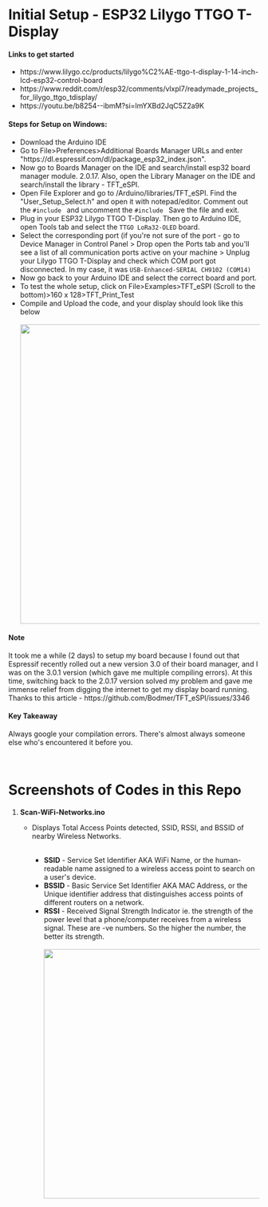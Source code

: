 # Initial Setup - ESP32 Lilygo TTGO T-Display

#### Links to get started
<ul>
<li>https://www.lilygo.cc/products/lilygo%C2%AE-ttgo-t-display-1-14-inch-lcd-esp32-control-board</li>
<li>https://www.reddit.com/r/esp32/comments/vlxpl7/readymade_projects_for_lilygo_ttgo_tdisplay/</li>
<li>https://youtu.be/b8254--ibmM?si=lmYXBd2JqC5Z2a9K</li>
</ul>

#### Steps for Setup on Windows:
<ul>
  <li>Download the Arduino IDE</li>
  <li>Go to File>Preferences>Additional Boards Manager URLs and enter "https://dl.espressif.com/dl/package_esp32_index.json".</li>
  <li>Now go to Boards Manager on the IDE and search/install esp32 board manager module. 2.0.17. Also, open the Library Manager on the IDE and search/install the library - TFT_eSPI.</li>
  <li>Open File Explorer and go to /Arduino/libraries/TFT_eSPI. Find the "User_Setup_Select.h" and open it with notepad/editor. Comment out the <code>#include <User_Setup.h></code> and uncomment the <code>#include <User_Setups/Setup25_TTGO_T_Display.h></code> Save the file and exit.</li>
  <li>Plug in your ESP32 Lilygo TTGO T-Display. Then go to Arduino IDE, open Tools tab and select the <code>TTGO LoRa32-OLED</code> board.</li>
  <li>Select the corresponding port (if you're not sure of the port - go to Device Manager in Control Panel > Drop open the Ports tab and you'll see a list of all communication ports active on your machine > Unplug your Lilygo TTGO T-Display and check which COM port got disconnected. In my case, it was <code>USB-Enhanced-SERIAL CH9102 (COM14)</code></li>
  <li>Now go back to your Arduino IDE and select the correct board and port.</li>
  <li>To test the whole setup, click on File>Examples>TFT_eSPI (Scroll to the bottom)>160 x 128>TFT_Print_Test</li>
  <li>Compile and Upload the code, and your display should look like this below</li><br>
  <img src="https://github.com/4aryash/Micro-Projects/assets/31902160/5b1ca434-ee71-400f-aada-3ed5786894c0" width="600"/>
</ul>
    
#### Note
<p>It took me a while (2 days) to setup my board because I found out that Espressif recently rolled out a new version 3.0 of their board manager, and I was on the 3.0.1 version (which gave me multiple compiling errors). At this time, switching back to the 2.0.17 version solved my problem and gave me immense relief from digging the internet to get my display board running. <br>
Thanks to this article - https://github.com/Bodmer/TFT_eSPI/issues/3346
</p>
    
#### Key Takeaway
<p>Always google your compilation errors. There's almost always someone else who's encountered it before you.</p> <br>


# Screenshots of Codes in this Repo
<ol>
  <li><b>Scan-WiFi-Networks.ino</b></li>
  <ul>
    <li>Displays Total Access Points detected, SSID, RSSI, and BSSID of nearby Wireless Networks.</li><br>
    <ul>
      <li><b>SSID</b> - Service Set Identifier AKA WiFi Name, or the human-readable name assigned to a wireless access point to search on a user's device.</li>
      <li><b>BSSID</b> - Basic Service Set Identifier AKA MAC Address, or the Unique identifier address that distinguishes access points of different routers on a network.</li>
      <li><b>RSSI</b> - Received Signal Strength Indicator ie. the strength of the power level that a phone/computer receives from a wireless signal. These are -ve numbers. So the higher the number, the better its strength.</li>
      <br>
      <img src="https://github.com/4aryash/Micro-Projects/assets/31902160/6048fef9-3be7-4e3f-8a0a-1859e0772390" width="500"/>
    </ul>
  </ul>
</ol>
